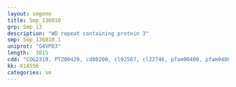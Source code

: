 ```yaml
---
layout: smgene
title: Smp_136010
grp: Smp_13
description: "WD repeat containing protein 3"
smp: Smp_136010.1
uniprot: "G4VPD3"
length:  3015
cdd: "COG2319, PTZ00420, cd00200, cl02567, cl22746, pfam00400, pfam04003, smart00320"
kk: K14556
categories: sm
---
```

